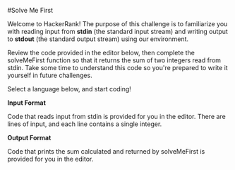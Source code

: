 #Solve Me First

Welcome to HackerRank! The purpose of this challenge is to familiarize you with reading input from **stdin** (the standard input stream) and writing output to **stdout** (the standard output stream) using our environment.

Review the code provided in the editor below, then complete the solveMeFirst function so that it returns the sum of two integers read from stdin. Take some time to understand this code so you're prepared to write it yourself in future challenges.

Select a language below, and start coding!

**Input Format**

Code that reads input from stdin is provided for you in the editor. There are  lines of input, and each line contains a single integer.

**Output Format**

Code that prints the sum calculated and returned by solveMeFirst is provided for you in the editor.